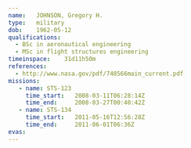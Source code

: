 ```yaml
---
name:	JOHNSON, Gregory H.
type:	military
dob:	1962-05-12
qualifications:
  - BSc in aeronautical engineering
  - MSc in flight structures engineering
timeinspace:	31d11h50m
references:
  - http://www.nasa.gov/pdf/740566main_current.pdf
missions:
   - name: STS-123
     time_start:   2008-03-11T06:28:14Z
     time_end:     2008-03-27T00:40:42Z
   - name: STS-134
     time_start:   2011-05-16T12:56:28Z
     time_end:     2011-06-01T06:36Z
evas:
---
```

